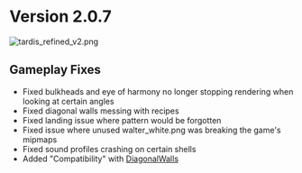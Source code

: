 # Version 2.0.7

![tardis_refined_v2.png](tardis_refined_v2.png)

## Gameplay Fixes
- Fixed bulkheads and eye of harmony no longer stopping rendering when looking at certain angles
- Fixed diagonal walls messing with recipes
- Fixed landing issue where pattern would be forgotten
- Fixed issue where unused walter_white.png was breaking the game's mipmaps
- Fixed sound profiles crashing on certain shells
- Added "Compatibility" with [DiagonalWalls](https://www.curseforge.com/minecraft/mc-mods/diagonal-walls)
